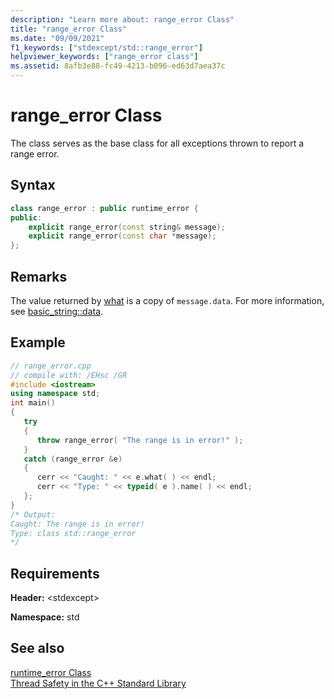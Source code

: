```yaml
---
description: "Learn more about: range_error Class"
title: "range_error Class"
ms.date: "09/09/2021"
f1_keywords: ["stdexcept/std::range_error"]
helpviewer_keywords: ["range_error class"]
ms.assetid: 8afb3e88-fc49-4213-b096-ed63d7aea37c
---
```

# range_error Class

The class serves as the base class for all exceptions thrown to report a range error.

## Syntax

```cpp
class range_error : public runtime_error {
public:
    explicit range_error(const string& message);
    explicit range_error(const char *message);
};
```

## Remarks

The value returned by [what](../standard-library/exception-class.md) is a copy of `message.data`. For more information, see [basic_string::data](../standard-library/basic-string-class.md#data).

## Example

```cpp
// range_error.cpp
// compile with: /EHsc /GR
#include <iostream>
using namespace std;
int main()
{
   try
   {
      throw range_error( "The range is in error!" );
   }
   catch (range_error &e)
   {
      cerr << "Caught: " << e.what( ) << endl;
      cerr << "Type: " << typeid( e ).name( ) << endl;
   };
}
/* Output:
Caught: The range is in error!
Type: class std::range_error
*/
```

## Requirements

**Header:** \<stdexcept>

**Namespace:** std

## See also

[runtime_error Class](../standard-library/runtime-error-class.md)\
[Thread Safety in the C++ Standard Library](../standard-library/thread-safety-in-the-cpp-standard-library.md)
